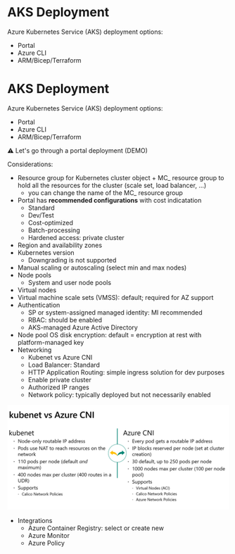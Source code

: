 # AKS Deployment

Azure Kubernetes Service (AKS) deployment options:
- Portal
- Azure CLI
- ARM/Bicep/Terraform

# AKS Deployment

Azure Kubernetes Service (AKS) deployment options:
- Portal
- Azure CLI
- ARM/Bicep/Terraform

⚠ Let's go through a portal deployment (DEMO)

Considerations:
- Resource group for Kubernetes cluster object + MC_ resource group to hold all the resources for the cluster (scale set, load balancer, ...)
    - you can change the name of the MC_ resource group
- Portal has **recommended configurations** with cost indicatation
    - Standard
    - Dev/Test
    - Cost-optimized
    - Batch-processing
    - Hardened access: private cluster
- Region and availability zones
- Kubernetes version
    - Downgrading is not supported
- Manual scaling or autoscaling (select min and max nodes)
- Node pools
    - System and user node pools
- Virtual nodes
- Virtual machine scale sets (VMSS): default; required for AZ support
- Authentication
    - SP or system-assigned managed identity: MI recommended
    - RBAC: should be enabled
    - AKS-managed Azure Active Directory
- Node pool OS disk encryption: default = encryption at rest with platform-managed key
- Networking
    - Kubenet vs Azure CNI
    - Load Balancer: Standard
    - HTTP Application Routing: simple ingress solution for dev purposes
    - Enable private cluster
    - Authorized IP ranges
    - Network policy: typically deployed but not necessarily enabled

![Kubernetes networking](aks-network.png)

- Integrations
    - Azure Container Registry: select or create new
    - Azure Monitor
    - Azure Policy




